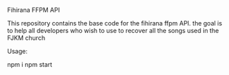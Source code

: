 Fihirana FFPM API

This repository contains the base code for the fihirana ffpm API. the goal is to help all developers who wish to use to recover all the songs used in the FJKM church

Usage:

npm i
npm start